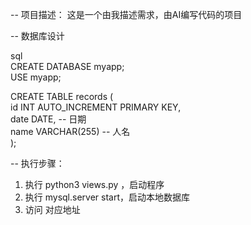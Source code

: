 -- 项目描述：
这是一个由我描述需求，由AI编写代码的项目

-- 数据库设计

sql  
CREATE DATABASE myapp;  
USE myapp;  

CREATE TABLE records (  
    id INT AUTO_INCREMENT PRIMARY KEY,  
    date DATE,  -- 日期  
    name VARCHAR(255) -- 人名    
);


-- 执行步骤：
1. 执行 python3 views.py ，启动程序
2. 执行 mysql.server start，启动本地数据库
3. 访问 对应地址

